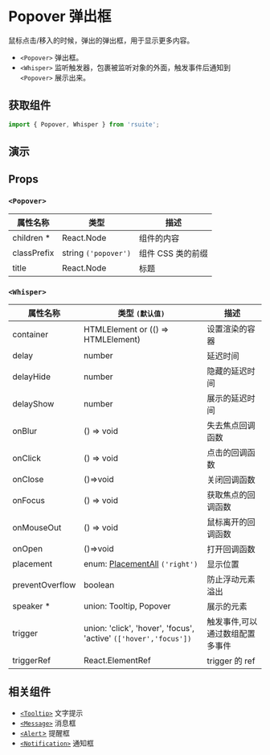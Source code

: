 # Popover 弹出框

鼠标点击/移入的时候，弹出的弹出框，用于显示更多内容。

- `<Popover>` 弹出框。
- `<Whisper>` 监听触发器，包裹被监听对象的外面，触发事件后通知到 `<Popover>` 展示出来。

## 获取组件

```js
import { Popover, Whisper } from 'rsuite';
```

## 演示

<!--{demo}-->

## Props

### `<Popover>`

| 属性名称    | 类型                 | 描述              |
| ----------- | -------------------- | ----------------- |
| children \* | React.Node           | 组件的内容        |
| classPrefix | string `('popover')` | 组件 CSS 类的前缀 |
| title       | React.Node           | 标题              |

### `<Whisper>`

| 属性名称        | 类型 `(默认值)`                                                  | 描述                            |
| --------------- | ---------------------------------------------------------------- | ------------------------------- |
| container       | HTMLElement or (() => HTMLElement)                               | 设置渲染的容器                  |
| delay           | number                                                           | 延迟时间                        |
| delayHide       | number                                                           | 隐藏的延迟时间                  |
| delayShow       | number                                                           | 展示的延迟时间                  |
| onBlur          | () => void                                                       | 失去焦点回调函数                |
| onClick         | () => void                                                       | 点击的回调函数                  |
| onClose         | ()=>void                                                         | 关闭回调函数                    |
| onFocus         | () => void                                                       | 获取焦点的回调函数              |
| onMouseOut      | () => void                                                       | 鼠标离开的回调函数              |
| onOpen          | ()=>void                                                         | 打开回调函数                    |
| placement       | enum: [PlacementAll](#types) `('right')`                         | 显示位置                        |
| preventOverflow | boolean                                                          | 防止浮动元素溢出                |
| speaker \*      | union: Tooltip, Popover                                          | 展示的元素                      |
| trigger         | union: 'click', 'hover', 'focus', 'active' `(['hover','focus'])` | 触发事件,可以通过数组配置多事件 |
| triggerRef      | React.ElementRef                                                 | trigger 的 ref                  |

## 相关组件

- [`<Tooltip>`](./tooltip) 文字提示
- [`<Message>`](./message) 消息框
- [`<Alert`>](./alert) 提醒框
- [`<Notification>`](./notification) 通知框
